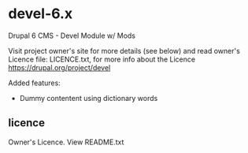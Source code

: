 devel-6.x
=========

Drupal 6 CMS - Devel Module w/ Mods




Visit project owner's site for more details (see below) and read owner's Licence file: LICENCE.txt, for more info about the Licence
https://drupal.org/project/devel


Added features:
* Dummy contentent using dictionary words  


licence
-------

Owner's Licence. View README.txt
